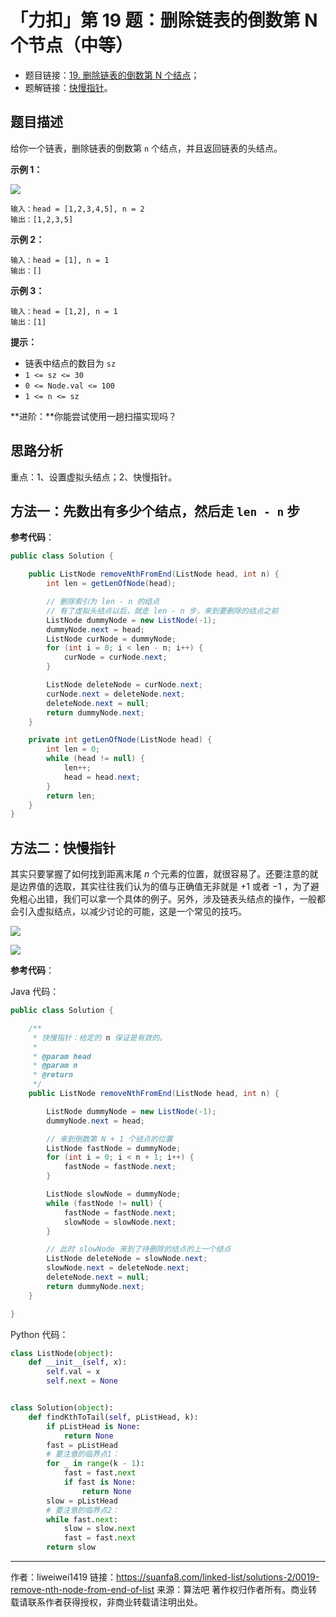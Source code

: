# 「力扣」第 19 题：删除链表的倒数第 N 个节点（中等）

- 题目链接：[19. 删除链表的倒数第 N 个结点](https://leetcode-cn.com/problems/remove-nth-node-from-end-of-list/)；
- 题解链接：[快慢指针](https://leetcode-cn.com/problems/remove-nth-node-from-end-of-list/solution/kuai-man-zhi-zhen-by-liweiwei1419/)。

## 题目描述

给你一个链表，删除链表的倒数第 `n` 个结点，并且返回链表的头结点。

**示例 1：**

![](https://suanfa8-1252206550.cos.ap-shanghai.myqcloud.com/202301250025990.jpeg)

```
输入：head = [1,2,3,4,5], n = 2
输出：[1,2,3,5]
```

**示例 2：**

```
输入：head = [1], n = 1
输出：[]
```

**示例 3：**

```
输入：head = [1,2], n = 1
输出：[1]
```

**提示：**

- 链表中结点的数目为 `sz`
- `1 <= sz <= 30`
- `0 <= Node.val <= 100`
- `1 <= n <= sz`

**进阶：**你能尝试使用一趟扫描实现吗？

## 思路分析

重点：1、设置虚拟头结点；2、快慢指针。

## 方法一：先数出有多少个结点，然后走 `len - n` 步

**参考代码**：

```java
public class Solution {

    public ListNode removeNthFromEnd(ListNode head, int n) {
        int len = getLenOfNode(head);

        // 删除索引为 len - n 的结点
        // 有了虚拟头结点以后，就走 len - n 步，来到要删除的结点之前
        ListNode dummyNode = new ListNode(-1);
        dummyNode.next = head;
        ListNode curNode = dummyNode;
        for (int i = 0; i < len - n; i++) {
            curNode = curNode.next;
        }

        ListNode deleteNode = curNode.next;
        curNode.next = deleteNode.next;
        deleteNode.next = null;
        return dummyNode.next;
    }

    private int getLenOfNode(ListNode head) {
        int len = 0;
        while (head != null) {
            len++;
            head = head.next;
        }
        return len;
    }
}
```

## 方法二：快慢指针

其实只要掌握了如何找到距离末尾 $n$ 个元素的位置，就很容易了。还要注意的就是边界值的选取，其实往往我们认为的值与正确值无非就是 $+1$ 或者 $-1$ ，为了避免粗心出错，我们可以拿一个具体的例子。另外，涉及链表头结点的操作，一般都会引入虚拟结点，以减少讨论的可能，这是一个常见的技巧。

![](https://suanfa8-1252206550.cos.ap-shanghai.myqcloud.com/suanfa8/fb9c76a8-5274-4824-96cc-3178372b5ef9.jpg)


![](https://suanfa8-1252206550.cos.ap-shanghai.myqcloud.com/suanfa8/12e708b2-cf16-4640-9363-bbce285bbde7.jpg)


**参考代码**：

Java 代码：
```java
public class Solution {

    /**
     * 快慢指针：给定的 n 保证是有效的。
     *
     * @param head
     * @param n
     * @return
     */
    public ListNode removeNthFromEnd(ListNode head, int n) {

        ListNode dummyNode = new ListNode(-1);
        dummyNode.next = head;

        // 来到倒数第 N + 1 个结点的位置
        ListNode fastNode = dummyNode;
        for (int i = 0; i < n + 1; i++) {
            fastNode = fastNode.next;
        }

        ListNode slowNode = dummyNode;
        while (fastNode != null) {
            fastNode = fastNode.next;
            slowNode = slowNode.next;
        }

        // 此时 slowNode 来到了待删除的结点的上一个结点
        ListNode deleteNode = slowNode.next;
        slowNode.next = deleteNode.next;
        deleteNode.next = null;
        return dummyNode.next;
    }

}

````
Python 代码：
```python
class ListNode(object):
    def __init__(self, x):
        self.val = x
        self.next = None


class Solution(object):
    def findKthToTail(self, pListHead, k):
        if pListHead is None:
            return None
        fast = pListHead
        # 要注意的临界点1：
        for _ in range(k - 1):
            fast = fast.next
            if fast is None:
                return None
        slow = pListHead
        # 要注意的临界点2：
        while fast.next:
            slow = slow.next
            fast = fast.next
        return slow
````




---

作者：liweiwei1419
链接：https://suanfa8.com/linked-list/solutions-2/0019-remove-nth-node-from-end-of-list
来源：算法吧
著作权归作者所有。商业转载请联系作者获得授权，非商业转载请注明出处。